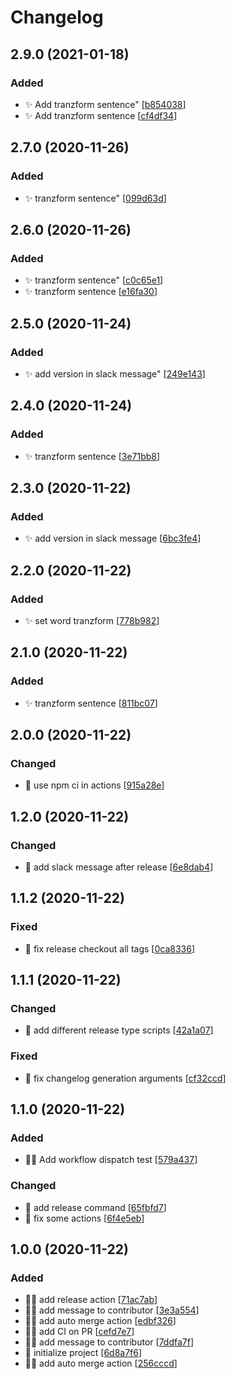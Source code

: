# Changelog

<a name="2.9.0"></a>
## 2.9.0 (2021-01-18)

### Added

- ✨ Add tranzform sentence&quot; [[b854038](https://github.com/bpetetot/gh-test/commit/b85403873d03bc9e891b589d22a7af1cc240584a)]
- ✨ Add tranzform sentence [[cf4df34](https://github.com/bpetetot/gh-test/commit/cf4df3470277a4783a2deb0ae988da4d951322f3)]


<a name="2.7.0"></a>
## 2.7.0 (2020-11-26)

### Added

- ✨ tranzform sentence&quot; [[099d63d](https://github.com/bpetetot/gh-test/commit/099d63d71c073d3dc34e06566791a7ee92ca202d)]


<a name="2.6.0"></a>
## 2.6.0 (2020-11-26)

### Added

- ✨ tranzform sentence&quot; [[c0c65e1](https://github.com/bpetetot/gh-test/commit/c0c65e1e41c6cdea97233191bac34c49fceffa36)]
- ✨ tranzform sentence [[e16fa30](https://github.com/bpetetot/gh-test/commit/e16fa3073dbf1493ad95af7df0a8fda46352d8f1)]


<a name="2.5.0"></a>
## 2.5.0 (2020-11-24)

### Added

- ✨ add version in slack message&quot; [[249e143](https://github.com/bpetetot/gh-test/commit/249e1430a3ef29b85293ce69172a9a88fcf7d087)]


<a name="2.4.0"></a>
## 2.4.0 (2020-11-24)

### Added

- ✨ tranzform sentence [[3e71bb8](https://github.com/bpetetot/gh-test/commit/3e71bb8493ee52119133e9186bcd264aba479c2b)]


<a name="2.3.0"></a>
## 2.3.0 (2020-11-22)

### Added

- ✨ add version in slack message [[6bc3fe4](https://github.com/bpetetot/gh-test/commit/6bc3fe4b742006e5267110da1d5c5266a1bf0048)]


<a name="2.2.0"></a>
## 2.2.0 (2020-11-22)

### Added

- ✨ set word tranzform [[778b982](https://github.com/bpetetot/gh-test/commit/778b982caadfa441f2ef0225e89c5f494a630c44)]


<a name="2.1.0"></a>
## 2.1.0 (2020-11-22)

### Added

- ✨ tranzform sentence [[811bc07](https://github.com/bpetetot/gh-test/commit/811bc07b0efe64713e31a343caea021ed2d4475b)]


<a name="2.0.0"></a>
## 2.0.0 (2020-11-22)

### Changed

- 🔧 use npm ci in actions [[915a28e](https://github.com/bpetetot/gh-test/commit/915a28ed9d3d4c4b71f843df71ce95e902abb76d)]


<a name="1.2.0"></a>
## 1.2.0 (2020-11-22)

### Changed

- 🔧 add slack message after release [[6e8dab4](https://github.com/bpetetot/gh-test/commit/6e8dab4b10e924813cddbfbfe7dabcee7fe74e19)]


<a name="1.1.2"></a>
## 1.1.2 (2020-11-22)

### Fixed

- 🐛 fix release checkout all tags [[0ca8336](https://github.com/bpetetot/gh-test/commit/0ca8336706ccbcf8ed2d73481dd6b9f2aef79101)]


<a name="1.1.1"></a>
## 1.1.1 (2020-11-22)

### Changed

- 🔧 add different release type scripts [[42a1a07](https://github.com/bpetetot/gh-test/commit/42a1a0733c8dfbd92914a34be2e343951afe4fb1)]

### Fixed

- 🐛 fix changelog generation arguments [[cf32ccd](https://github.com/bpetetot/gh-test/commit/cf32ccd1eb7705c32c499d9a953140f72de7872e)]


<a name="1.1.0"></a>
## 1.1.0 (2020-11-22)

### Added

- 👷‍♂️ Add workflow dispatch test [[579a437](https://github.com/bpetetot/gh-test/commit/579a4372c349f6161763a1221f3f9685c28b7e7a)]

### Changed

- 🔧 add release command [[65fbfd7](https://github.com/bpetetot/gh-test/commit/65fbfd7af1991e4542b2fed039751ec2ea13027f)]
- 🔧 fix some actions [[6f4e5eb](https://github.com/bpetetot/gh-test/commit/6f4e5eb4f01ea3af3432c229a617bbd0b87fbfac)]


<a name="1.0.0"></a>
## 1.0.0 (2020-11-22)

### Added

- 👷‍♂️ add release action [[71ac7ab](https://github.com/bpetetot/gh-test/commit/71ac7ab697e574f7caaa5861295068932fd35532)]
- 👷‍♂️ add message to contributor [[3e3a554](https://github.com/bpetetot/gh-test/commit/3e3a5548fa26a532dc64c2650860a3d881b75837)]
- 👷‍♂️ add auto merge action [[edbf326](https://github.com/bpetetot/gh-test/commit/edbf3265528542b7f5c4f8da1a4e22cc3090339a)]
- 👷‍♂️ add CI on PR [[cefd7e7](https://github.com/bpetetot/gh-test/commit/cefd7e7924606b32ceec2c3d4783d8b7e029a44d)]
- 👷‍♂️ add message to contributor [[7ddfa7f](https://github.com/bpetetot/gh-test/commit/7ddfa7f07e749d1aae71bc472369687ecf97e359)]
- 🎉 initialize project [[6d8a7f6](https://github.com/bpetetot/gh-test/commit/6d8a7f61e4b792e3cecb418884c452323be6ee49)]
- 👷‍♂️ add auto merge action [[256cccd](https://github.com/bpetetot/gh-test/commit/256cccd6a8af5ab414958685d6c66cc45a2dee09)]


